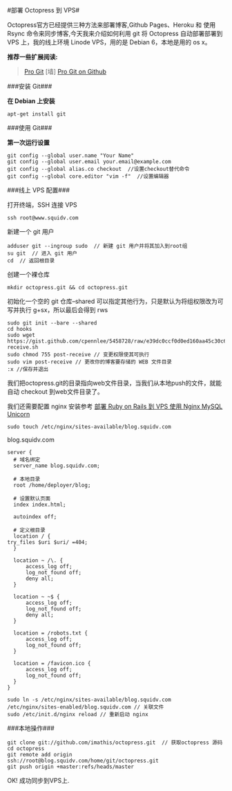 #部署 Octopress 到 VPS#

Octopress官方已经提供三种方法来部署博客,Github Pages、Heroku 和 使用 Rsync 命令来同步博客,今天我来介绍如何利用 git 将 Octopress 自动部署部署到 VPS 上，我的线上环境 Linode VPS，用的是 Debian 6，本地是用的 os x。

**推荐一些扩展阅读:**

>[Pro Git](http://git-scm.com/book/zh/) \[墙\]
>[Pro Git on Github](https://github.com/progit/progit)

###安装 Git###

**在 Debian 上安装**

~~~shell
apt-get install git
~~~

###使用 Git###

**第一次运行设置**

~~~shell
git config --global user.name "Your Name"
git config --global user.email your.email@example.com
git config --global alias.co checkout  //设置checkout替代命令
git config --global core.editor "vim -f"  //设置编辑器
~~~

###线上 VPS 配置###

打开终端，SSH 连接 VPS

~~~shell
ssh root@www.squidv.com
~~~

新建一个 git 用户

~~~shell
adduser git --ingroup sudo  // 新建 git 用户并将其加入到root组
su git  // 进入 git 用户
cd  // 返回根目录
~~~

创建一个裸仓库

~~~shell
mkdir octopress.git && cd octopress.git
~~~

初始化一个空的 git 仓库–shared 可以指定其他行为，只是默认为将组权限改为可写并执行 g+sx，所以最后会得到 rws

~~~shell
sudo git init --bare --shared
cd hooks
sudo wget https://gist.github.com/cpennlee/5458728/raw/e39dc0ccf0d0ed160aa45c30c62a28e35dcba580/post-receive.sh
sudo chmod 755 post-receive // 变更权限使其可执行
sudo vim post-receive // 更改你的博客要存储的 WEB 文件目录
:x //保存并退出
~~~

我们把octopress.git的目录指向web文件目录，当我们从本地push的文件，就能自动 checkout 到web文件目录了。

我们还需要配置 nginx 安装参考 [部署 Ruby on Rails 到 VPS 使用 Nginx MySQL Unicorn](http://squidv.com/deploying-ruby-on-rails/)

~~~shell
sudo touch /etc/nginx/sites-available/blog.squidv.com
~~~

blog.squidv.com
~~~
server {
  # 域名绑定
  server_name blog.squidv.com;

  # 本地目录
  root /home/deployer/blog;

  # 设置默认页面
  index index.html;

  autoindex off;

  # 定义根目录
  location / {
try_files $uri $uri/ =404;
  }

  location ~ /\. {
      access_log off;
      log_not_found off;
      deny all;
  }

  location ~ ~$ {
      access_log off;
      log_not_found off;
      deny all;
  }

  location = /robots.txt {
      access_log off;
      log_not_found off;
  }

  location = /favicon.ico {
      access_log off;
      log_not_found off;
  }
}
~~~

~~~shell
sudo ln -s /etc/nginx/sites-available/blog.squidv.com /etc/nginx/sites-enabled/blog.squidv.com // 关联文件
sudo /etc/init.d/nginx reload // 重新启动 nginx
~~~

###本地操作###

~~~shell
git clone git://github.com/imathis/octopress.git  // 获取octopress 源码
cd octopress
git remote add origin ssh://root@blog.squidv.com/home/git/octopress.git
git push origin +master:refs/heads/master
~~~

OK! 成功同步到VPS上.
